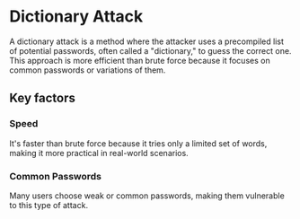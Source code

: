 # Dictionary Attack

A dictionary attack is a method where the attacker uses a precompiled list of potential passwords, often called a 
"dictionary," to guess the correct one. This approach is more efficient than brute force because it focuses on common 
passwords or variations of them.

## Key factors

### Speed

It's faster than brute force because it tries only a limited set of words, making it more practical 
in real-world scenarios.

### Common Passwords

Many users choose weak or common passwords, making them vulnerable to this type of attack.